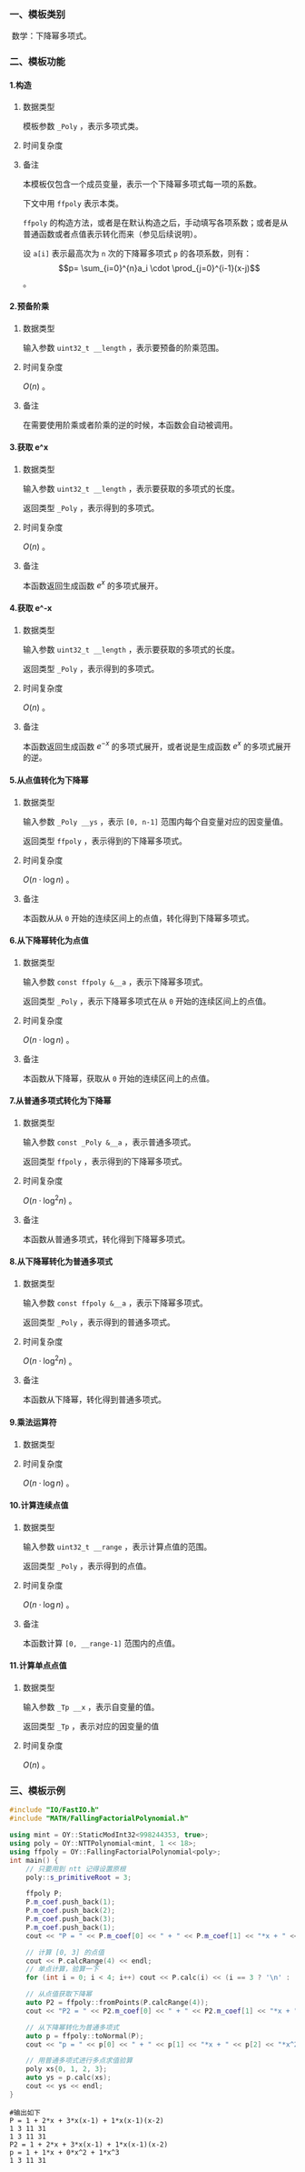 ### 一、模板类别

​	数学：下降幂多项式。

### 二、模板功能

#### 1.构造

1. 数据类型

   模板参数 `_Poly` ，表示多项式类。

2. 时间复杂度

3. 备注

   本模板仅包含一个成员变量，表示一个下降幂多项式每一项的系数。
   
   下文中用 `ffpoly` 表示本类。
   
    `ffpoly` 的构造方法，或者是在默认构造之后，手动填写各项系数；或者是从普通函数或者点值表示转化而来（参见后续说明）。
   
   设 `a[i]` 表示最高次为 `n` 次的下降幂多项式 `p` 的各项系数，则有：$$p= \sum_{i=0}^{n}a_i \cdot \prod_{j=0}^{i-1}(x-j)$$ 。


#### 2.预备阶乘

1. 数据类型

   输入参数 `uint32_t __length` ，表示要预备的阶乘范围。

2. 时间复杂度

   $O(n)$ 。
   
3. 备注

   在需要使用阶乘或者阶乘的逆的时候，本函数会自动被调用。

#### 3.获取 e^x

1. 数据类型

   输入参数 `uint32_t __length` ，表示要获取的多项式的长度。

   返回类型 `_Poly` ，表示得到的多项式。

2. 时间复杂度

   $O(n)$ 。

3. 备注

   本函数返回生成函数 $e^x$ 的多项式展开。

#### 4.获取 e^-x

1. 数据类型

   输入参数 `uint32_t __length` ，表示要获取的多项式的长度。

   返回类型 `_Poly` ，表示得到的多项式。

2. 时间复杂度

   $O(n)$ 。

3. 备注

   本函数返回生成函数 $e^{-x}$ 的多项式展开，或者说是生成函数 $e^x$ 的多项式展开的逆。

#### 5.从点值转化为下降幂

1. 数据类型

   输入参数 `_Poly __ys` ，表示 `[0, n-1]` 范围内每个自变量对应的因变量值。

   返回类型 `ffpoly` ，表示得到的下降幂多项式。

2. 时间复杂度

   $O(n\cdot\log n)$ 。

3. 备注

   本函数从从 `0` 开始的连续区间上的点值，转化得到下降幂多项式。

#### 6.从下降幂转化为点值

1. 数据类型

   输入参数 `const ffpoly &__a` ，表示下降幂多项式。

   返回类型 `_Poly` ，表示下降幂多项式在从 `0` 开始的连续区间上的点值。

2. 时间复杂度

   $O(n\cdot\log n)$ 。

3. 备注

   本函数从下降幂，获取从 `0` 开始的连续区间上的点值。

#### 7.从普通多项式转化为下降幂

1. 数据类型

   输入参数 `const _Poly &__a` ，表示普通多项式。

   返回类型 `ffpoly` ，表示得到的下降幂多项式。

2. 时间复杂度

   $O(n\cdot\log^2 n)$ 。

3. 备注

   本函数从普通多项式，转化得到下降幂多项式。

#### 8.从下降幂转化为普通多项式

1. 数据类型

   输入参数 `const ffpoly &__a` ，表示下降幂多项式。

   返回类型 `_Poly` ，表示得到的普通多项式。

2. 时间复杂度

   $O(n\cdot\log^2 n)$ 。

3. 备注

   本函数从下降幂，转化得到普通多项式。

#### 9.乘法运算符

1. 数据类型

2. 时间复杂度

   $O(n\cdot\log n)$ 。

#### 10.计算连续点值

1. 数据类型

   输入参数 `uint32_t __range` ，表示计算点值的范围。

   返回类型 `_Poly` ，表示得到的点值。

2. 时间复杂度

   $O(n\cdot\log n)$ 。

3. 备注

   本函数计算 `[0, __range-1]` 范围内的点值。

#### 11.计算单点点值

1. 数据类型

   输入参数 `_Tp __x` ，表示自变量的值。

   返回类型 `_Tp` ，表示对应的因变量的值

2. 时间复杂度

   $O(n)$ 。

### 三、模板示例

```c++
#include "IO/FastIO.h"
#include "MATH/FallingFactorialPolynomial.h"

using mint = OY::StaticModInt32<998244353, true>;
using poly = OY::NTTPolynomial<mint, 1 << 18>;
using ffpoly = OY::FallingFactorialPolynomial<poly>;
int main() {
    // 只要用到 ntt 记得设置原根
    poly::s_primitiveRoot = 3;

    ffpoly P;
    P.m_coef.push_back(1);
    P.m_coef.push_back(2);
    P.m_coef.push_back(3);
    P.m_coef.push_back(1);
    cout << "P = " << P.m_coef[0] << " + " << P.m_coef[1] << "*x + " << P.m_coef[2] << "*x(x-1) + " << P.m_coef[3] << "*x(x-1)(x-2)" << endl;

    // 计算 [0, 3] 的点值
    cout << P.calcRange(4) << endl;
    // 单点计算，验算一下
    for (int i = 0; i < 4; i++) cout << P.calc(i) << (i == 3 ? '\n' : ' ');

    // 从点值获取下降幂
    auto P2 = ffpoly::fromPoints(P.calcRange(4));
    cout << "P2 = " << P2.m_coef[0] << " + " << P2.m_coef[1] << "*x + " << P2.m_coef[2] << "*x(x-1) + " << P2.m_coef[3] << "*x(x-1)(x-2)" << endl;

    // 从下降幂转化为普通多项式
    auto p = ffpoly::toNormal(P);
    cout << "p = " << p[0] << " + " << p[1] << "*x + " << p[2] << "*x^2 + " << p[3] << "*x^3" << endl;

    // 用普通多项式进行多点求值验算
    poly xs{0, 1, 2, 3};
    auto ys = p.calc(xs);
    cout << ys << endl;
}
```

```
#输出如下
P = 1 + 2*x + 3*x(x-1) + 1*x(x-1)(x-2)
1 3 11 31 
1 3 11 31
P2 = 1 + 2*x + 3*x(x-1) + 1*x(x-1)(x-2)
p = 1 + 1*x + 0*x^2 + 1*x^3
1 3 11 31 

```

